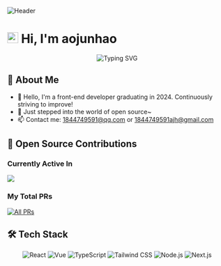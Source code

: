 ![Header](https://capsule-render.vercel.app/api?type=waving&color=gradient&height=200&section=header&text=Hi%20I'm%20aojunhao&fontSize=50&animation=fadeIn&fontAlignY=35)

# <img src="https://media.giphy.com/media/hvRJCLFzcasrR4ia7z/giphy.gif" width="25px"> Hi, I'm aojunhao

<div align="center">
  <img src="https://readme-typing-svg.demolab.com?font=Fira+Code&pause=1000&width=435&lines=Front-end+Developer;Open+Source+Enthusiast;Always+learning+new+things" alt="Typing SVG" />
</div>

## 🚀 About Me

- 🔭 Hello, I'm a front-end developer graduating in 2024. Continuously striving to improve!
- 🌱 Just stepped into the world of open source~
- 📫 Contact me: [1844749591@qq.com](mailto:1844749591@qq.com) or [1844749591ajh@gmail.com](mailto:1844749591ajh@gmail.com)

## 🤝 Open Source Contributions

### Currently Active In

<a href="https://github.com/ant-design/ant-design">
  <img align="center" src="https://github-readme-stats.vercel.app/api/pin/?username=ant-design&repo=ant-design&theme=radical" />
</a>

### My Total PRs

[![All PRs](https://img.shields.io/badge/All%20PRs-View%20on%20GitHub-blue?style=flat-square)](https://github.com/search?q=is%3Apr+author%3Aaojunhao123+is%3Amerged&type=pullrequests)

## 🛠 Tech Stack

<div align="center">
  
![React](https://img.shields.io/badge/-React-61DAFB?style=for-the-badge&logo=react&logoColor=black)
![Vue](https://img.shields.io/badge/-Vue-4FC08D?style=for-the-badge&logo=vue.js&logoColor=white)
![TypeScript](https://img.shields.io/badge/-TypeScript-3178C6?style=for-the-badge&logo=typescript&logoColor=white)
![Tailwind CSS](https://img.shields.io/badge/-Tailwind%20CSS-38B2AC?style=for-the-badge&logo=tailwind-css&logoColor=white)
![Node.js](https://img.shields.io/badge/-Node.js-339933?style=for-the-badge&logo=node.js&logoColor=white)
![Next.js](https://img.shields.io/badge/-Next.js-000000?style=for-the-badge&logo=next.js&logoColor=white)

</div>

<div align="center">
  <img src="https://github-readme-stats.vercel.app/api/top-langs/?usernam
